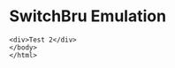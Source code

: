 <!DOCTYPE md>

<html>
  <body>
    <h1>SwitchBru Emulation</h1>
    
    <div>Test 2</div>
    </body>
    </html>
